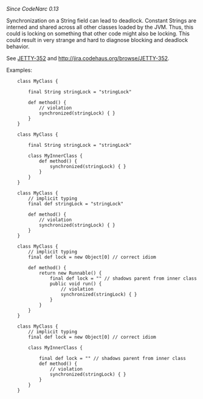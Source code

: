 *Since CodeNarc 0.13*

Synchronization on a String field can lead to deadlock. Constant Strings
are interned and shared across all other classes loaded by the JVM.
Thus, this could is locking on something that other code might also be
locking. This could result in very strange and hard to diagnose blocking
and deadlock behavior.

See [JETTY-352](http://www.javalobby.org/java/forums/t96352.html) and
<http://jira.codehaus.org/browse/JETTY-352>.

Examples:

``` 
    class MyClass {

        final String stringLock = "stringLock"

        def method() {
            // violation
            synchronized(stringLock) { }
        }
    }

    class MyClass {

        final String stringLock = "stringLock"

        class MyInnerClass {
            def method() {
                synchronized(stringLock) { }
            }
        }
    }

    class MyClass {
        // implicit typing
        final def stringLock = "stringLock"

        def method() {
            // violation
            synchronized(stringLock) { }
        }
    }

    class MyClass {
        // implicit typing
        final def lock = new Object[0] // correct idiom

        def method() {
            return new Runnable() {
                final def lock = "" // shadows parent from inner class
                public void run() {
                    // violation
                    synchronized(stringLock) { }
                }
            }
        }
    }

    class MyClass {
        // implicit typing
        final def lock = new Object[0] // correct idiom

        class MyInnerClass {

            final def lock = "" // shadows parent from inner class
            def method() {
                // violation
                synchronized(stringLock) { }
            }
        }
    }
```
